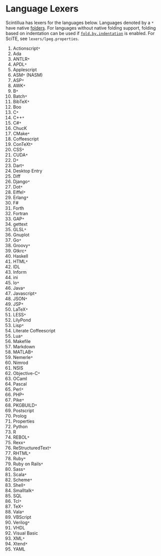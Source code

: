 # Language Lexers

Scintillua has lexers for the languages below. Languages denoted by a `*` have
native [folders][]. For languages without native folding support, folding based
on indentation can be used if [`fold.by.indentation`][] is enabled. For SciTE,
see `lexers/lpeg.properties`.

1. Actionscript`*`
1. Ada
1. ANTLR`*`
1. APDL`*`
1. Applescript
1. ASM`*` (NASM)
1. ASP`*`
1. AWK`*`
1. B`*`
1. Batch`*`
1. BibTeX`*`
1. Boo
1. C`*`
1. C++`*`
1. C#`*`
1. ChucK
1. CMake`*`
1. Coffeescript
1. ConTeXt`*`
1. CSS`*`
1. CUDA`*`
1. D`*`
1. Dart`*`
1. Desktop Entry
1. Diff
1. Django`*`
1. Dot`*`
1. Eiffel`*`
1. Erlang`*`
1. F#
1. Forth
1. Fortran
1. GAP`*`
1. gettext
1. GLSL`*`
1. Gnuplot
1. Go`*`
1. Groovy`*`
1. Gtkrc`*`
1. Haskell
1. HTML`*`
1. IDL
1. Inform
1. ini
1. Io`*`
1. Java`*`
1. Javascript`*`
1. JSON`*`
1. JSP`*`
1. LaTeX`*`
1. LESS`*`
1. LilyPond
1. Lisp`*`
1. Literate Coffeescript
1. Lua`*`
1. Makefile
1. Markdown
1. MATLAB`*`
1. Nemerle`*`
1. Nimrod
1. NSIS
1. Objective-C`*`
1. OCaml
1. Pascal
1. Perl`*`
1. PHP`*`
1. Pike`*`
1. PKGBUILD`*`
1. Postscript
1. Prolog
1. Properties
1. Python
1. R
1. REBOL`*`
1. Rexx`*`
1. ReStructuredText`*`
1. RHTML`*`
1. Ruby`*`
1. Ruby on Rails`*`
1. Sass`*`
1. Scala`*`
1. Scheme`*`
1. Shell`*`
1. Smalltalk`*`
1. SQL
1. Tcl`*`
1. TeX`*`
1. Vala`*`
1. VBScript
1. Verilog`*`
1. VHDL
1. Visual Basic
1. XML`*`
1. Xtend`*`
1. YAML

[folders]: api.html#lexer.Code.Folding
[`fold.by.indentation`]: manual.html#Using.Scintillua.with.Other.Apps
